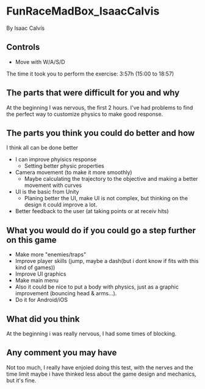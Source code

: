 # FunRaceMadBox_IsaacCalvis
 
By Isaac Calvís

## Controls
- Move with W/A/S/D

The time it took you to perform the exercise:
3:57h (15:00 to 18:57)

## The parts that were difficult for you and why
At the beginning I was nervous, the first 2 hours.
I've had problems to find the perfect way to customize physics to make good response.

## The parts you think you could do better and how
I think all can be done better
- I can improve phyisics response
	- Setting better physic properties
- Camera movement (to make it more smoothly)
	- Maybe calculating the trajectory to the objective and making a better movement with curves
- UI is the basic from Unity
	- Planing better the UI, make UI is not complex, but thinking on the design it could improve a lot.
- Better feedback to the user (at taking points or at receiv hits)


## What you would do if you could go a step further on this game
- Make more "enemies/traps"
- Improve player skills (jump, maybe a dash(but i dont know if fits with this kind of games))
- Improve UI graphics
- Make main menu
- Also it could be nice to put a body with physics, just as a graphic improvement (bouncing head & arms...).
- Do it for Android/iOS

## What did you think
At the beginning i was really nervous, I had some times of blocking.

## Any comment you may have
Not too much, I really have enjoied doing this test, with the nerves and the time limit maybe i have thinked less about the game design and mechanics, but it's fine.
